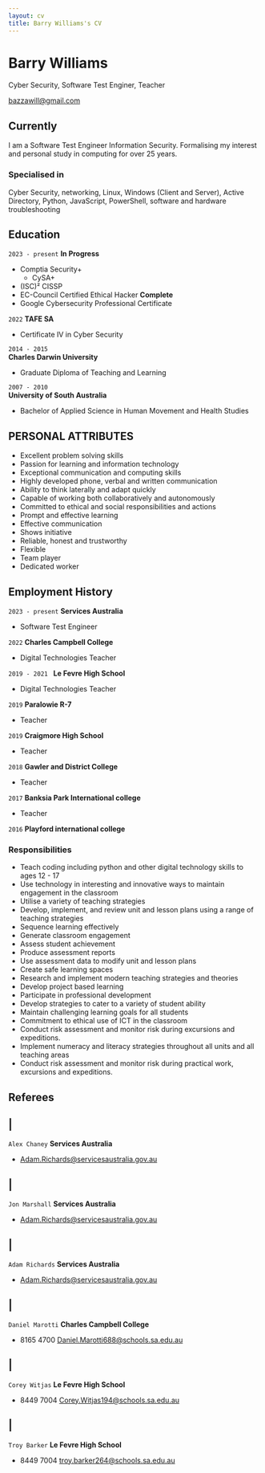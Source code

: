 ```yaml
---
layout: cv
title: Barry Williams's CV
---
```

# Barry Williams
Cyber Security, Software Test Enginer, Teacher

<div id="webaddress">
<a href="mailto:bazzawill@gmail.com">bazzawill@gmail.com</a>

</div>


## Currently

I am a Software Test Engineer Information Security. Formalising my interest and personal study in computing for over 25 years.

### Specialised in

Cyber Security, networking, Linux, Windows \(Client and Server\), Active Directory, Python, JavaScript, PowerShell, software and hardware troubleshooting

## Education

`2023 - present`
__In Progress__
- Comptia Security+
    - CySA+
- (ISC)² CISSP
- EC-Council Certified Ethical Hacker 
__Complete__
- Google Cybersecurity Professional Certificate

`2022`
__TAFE SA__
- Certificate IV in Cyber Security

`2014 - 2015 `	
__Charles Darwin University__ 
- Graduate Diploma of Teaching and Learning

`2007 - 2010 `	
__University of South Australia__
- Bachelor of Applied Science in Human Movement and Health Studies

## PERSONAL ATTRIBUTES

- Excellent problem solving skills
- Passion for learning and information technology
- Exceptional communication and computing skills
- Highly developed phone, verbal and written communication
- Ability to think laterally and adapt quickly
- Capable of working both collaboratively and autonomously
- Committed to ethical and social responsibilities and actions
- Prompt and effective learning
- Effective communication
- Shows initiative
- Reliable, honest and trustworthy
- Flexible
- Team player
- Dedicated worker


## Employment History 
`2023 - present`
__Services Australia__

- Software Test Engineer

`2022`
__Charles Campbell College__

- Digital Technologies Teacher

`2019 - 2021 `
__Le Fevre High School__

- Digital Technologies Teacher

`2019`
__Paralowie R-7__

- Teacher

`2019`
__Craigmore High School__

- Teacher

`2018`
__Gawler and District College__

- Teacher

`2017`
__Banksia Park International college__

- Teacher

`2016`
__Playford international college__

### Responsibilities
- Teach coding including python and other digital technology skills to ages 12 - 17
- Use technology in interesting and innovative ways to maintain engagement in the classroom
- Utilise a variety of teaching strategies
- Develop, implement, and review unit and lesson plans using a range of teaching strategies
- Sequence learning effectively
- Generate classroom engagement
- Assess student achievement
- Produce assessment reports
- Use assessment data to modify unit and lesson plans
- Create safe learning spaces
- Research and implement modern teaching strategies and theories
- Develop project based learning
- Participate in professional development
- Develop strategies to cater to a variety of student ability
- Maintain challenging learning goals for all students
- Commitment to ethical use of ICT in the classroom
- Conduct risk assessment and monitor risk during excursions and expeditions.
- Implement numeracy and literacy strategies throughout all units and all teaching areas
- Conduct risk assessment and monitor risk during practical work, excursions and expeditions.


## Referees
## |
`Alex Chaney`
__Services Australia__
- [Adam.Richards@servicesaustralia.gov.au](mailto:Adam.Richards@servicesaustralia.gov.au)

## |
`Jon Marshall` 
__Services Australia__
- [Adam.Richards@servicesaustralia.gov.au](mailto:Adam.Richards@servicesaustralia.gov.au)
  
## |
`Adam Richards`
__Services Australia__
- [Adam.Richards@servicesaustralia.gov.au](mailto:Adam.Richards@servicesaustralia.gov.au)

## |
`Daniel Marotti`
__Charles Campbell College__
- 8165 4700  [Daniel.Marotti688@schools.sa.edu.au](mailto:Daniel.Marotti688@schools.sa.edu.au)

## |
`Corey Witjas`
__Le Fevre High School__
- 8449 7004   [Corey.Witjas194@schools.sa.edu.au](mailto:Corey.Witjas194@schools.sa.edu.au)

## |
`Troy Barker`
__Le Fevre High School__
- 8449 7004  [troy.barker264@schools.sa.edu.au](mailto:troy.barker264@schools.sa.edu.au)
<!-- ### Footer Last updated: April 2024 -->


